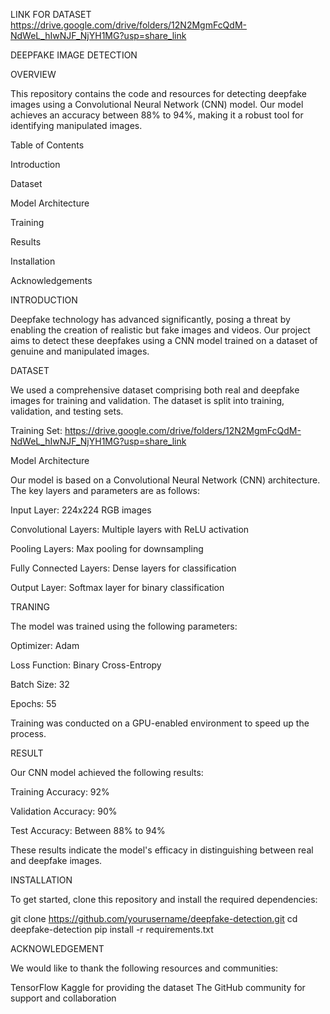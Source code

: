 LINK FOR DATASET 
https://drive.google.com/drive/folders/12N2MgmFcQdM-NdWeL_hIwNJF_NjYH1MG?usp=share_link

DEEPFAKE IMAGE DETECTION

OVERVIEW

This repository contains the code and resources for detecting deepfake images using a Convolutional Neural Network (CNN) model. Our model achieves an accuracy between 88% to 94%, making it a robust tool for identifying manipulated images. 

Table of Contents 

Introduction 

Dataset 

Model Architecture 

Training 

Results 

Installation 

Acknowledgements 

INTRODUCTION

Deepfake technology has advanced significantly, posing a threat by enabling the creation of realistic but fake images and videos. Our project aims to detect these deepfakes using a CNN model trained on a dataset of genuine and manipulated images. 

DATASET

We used a comprehensive dataset comprising both real and deepfake images for training and validation. The dataset is split into training, validation, and testing sets. 

Training Set: https://drive.google.com/drive/folders/12N2MgmFcQdM-NdWeL_hIwNJF_NjYH1MG?usp=share_link 

Model Architecture 

Our model is based on a Convolutional Neural Network (CNN) architecture. The key layers and parameters are as follows: 

Input Layer: 224x224 RGB images 

Convolutional Layers: Multiple layers with ReLU activation 

Pooling Layers: Max pooling for downsampling 

Fully Connected Layers: Dense layers for classification 

Output Layer: Softmax layer for binary classification 

TRANING

The model was trained using the following parameters: 

Optimizer: Adam 

Loss Function: Binary Cross-Entropy 

Batch Size: 32 

Epochs: 55 

Training was conducted on a GPU-enabled environment to speed up the process. 

RESULT

Our CNN model achieved the following results: 

Training Accuracy: 92% 

Validation Accuracy: 90% 

Test Accuracy: Between 88% to 94% 

These results indicate the model's efficacy in distinguishing between real and deepfake images. 

INSTALLATION

To get started, clone this repository and install the required dependencies:

git clone https://github.com/yourusername/deepfake-detection.git
cd deepfake-detection
pip install -r requirements.txt

ACKNOWLEDGEMENT

We would like to thank the following resources and communities:

TensorFlow
Kaggle for providing the dataset
The GitHub community for support and collaboration




